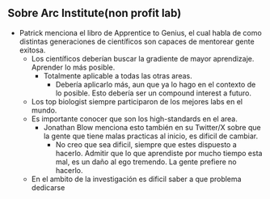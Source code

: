 ## Sobre Arc Institute(non profit lab)

- Patrick menciona el libro de Apprentice to Genius, el cual habla de como distintas generaciones de científicos son capaces de mentorear gente exitosa.
	- Los científicos deberían buscar la gradiente de mayor aprendizaje. Aprender lo más posible. 
		- Totalmente aplicable a todas las otras areas.
			- Debería aplicarlo más, aun que ya lo hago en el contexto de lo posible. Esto debería ser un compound interest a futuro.
	- Los top biologist siempre participaron de los mejores labs en el mundo.
	- Es importante conocer que son los high-standards en el area.
		- Jonathan Blow menciona esto también en su Twitter/X sobre que la gente que tiene malas practicas al inicio, es dificil de cambiar.
			- No creo que sea dificil, siempre que estes dispuesto a hacerlo. Admitir que lo que aprendiste por mucho tiempo esta mal, es un daño al ego tremendo. La gente prefiere no hacerlo.
	- En el ambito de la investigación es dificil saber a que problema dedicarse